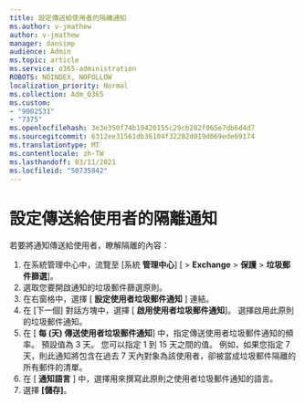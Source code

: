 ```yaml
---
title: 設定傳送給使用者的隔離通知
ms.author: v-jmathew
author: v-jmathew
manager: dansimp
audience: Admin
ms.topic: article
ms.service: o365-administration
ROBOTS: NOINDEX, NOFOLLOW
localization_priority: Normal
ms.collection: Adm_O365
ms.custom:
- "9002531"
- "7375"
ms.openlocfilehash: 3e3e350f74b19420155c29cb282f065e7db6d4d7
ms.sourcegitcommit: 6312ee31561db36104f32282d019d069ede69174
ms.translationtype: MT
ms.contentlocale: zh-TW
ms.lasthandoff: 03/11/2021
ms.locfileid: "50735842"
---
```

# <a name="configure-quarantine-notifications-sent-to-users"></a>設定傳送給使用者的隔離通知

若要將通知傳送給使用者，瞭解隔離的內容：

1. 在系統管理中心中，流覽至 [系統 **管理中心**] [  >  **Exchange**  >  **保護**  >  **垃圾郵件篩選**]。
2. 選取您要開啟通知的垃圾郵件篩選原則。
3. 在右窗格中，選擇 [ **設定使用者垃圾郵件通知** ] 連結。
4. 在 [下一個] 對話方塊中，選擇 [ **啟用使用者垃圾郵件通知**]。 選擇啟用此原則的垃圾郵件通知。
5. 在 [ **每 (天) 傳送使用者垃圾郵件通知**] 中，指定傳送使用者垃圾郵件通知的頻率。 預設值為 3 天。 您可以指定 1 到 15 天之間的值。 例如，如果您指定 7 天，則此通知將包含在過去 7 天內對象為該使用者，卻被當成垃圾郵件隔離的所有郵件的清單。
6. 在 [ **通知語言** ] 中，選擇用來撰寫此原則之使用者垃圾郵件通知的語言。
7. 選擇 **[儲存]**。
